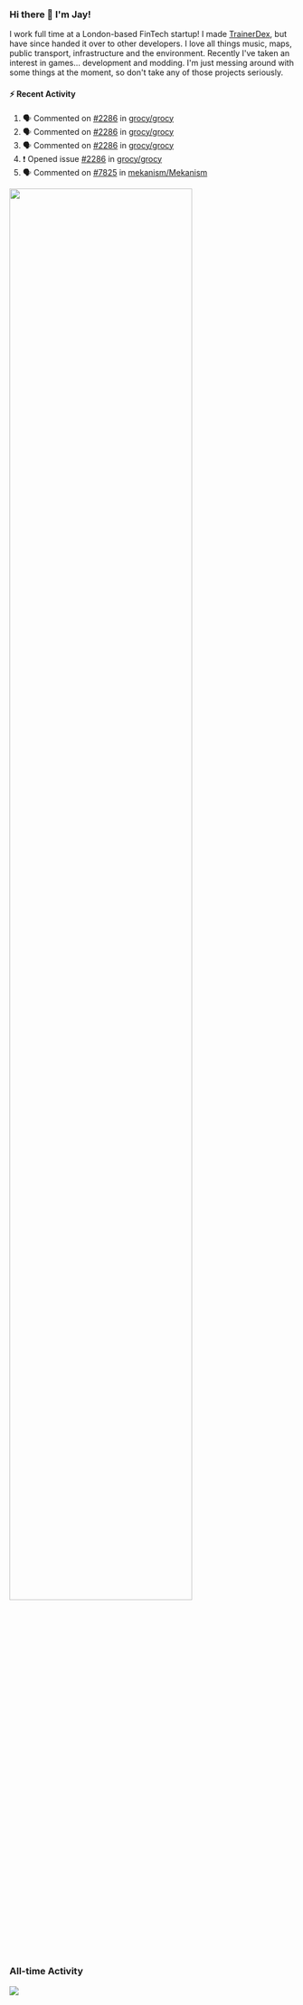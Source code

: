 ### Hi there 👋 I'm Jay!
I work full time at a London-based FinTech startup! I made [TrainerDex](https://www.github.com/TrainerDex), but have since handed it over to other developers. I love all things music, maps, public transport, infrastructure and the environment. Recently I've taken an interest in games... development and modding. I'm just messing around with some things at the moment, so don't take any of those projects seriously.

#### :zap: Recent Activity
<!--START_SECTION:activity-->
1. 🗣 Commented on [#2286](https://github.com/grocy/grocy/issues/2286#issuecomment-1659909923) in [grocy/grocy](https://github.com/grocy/grocy)
2. 🗣 Commented on [#2286](https://github.com/grocy/grocy/issues/2286#issuecomment-1659308621) in [grocy/grocy](https://github.com/grocy/grocy)
3. 🗣 Commented on [#2286](https://github.com/grocy/grocy/issues/2286#issuecomment-1658962342) in [grocy/grocy](https://github.com/grocy/grocy)
4. ❗ Opened issue [#2286](https://github.com/grocy/grocy/issues/2286) in [grocy/grocy](https://github.com/grocy/grocy)
5. 🗣 Commented on [#7825](https://github.com/mekanism/Mekanism/pull/7825#issuecomment-1657903616) in [mekanism/Mekanism](https://github.com/mekanism/Mekanism)
<!--END_SECTION:activity-->

[<img src="https://wakatime.com/share/@TurnrDev/4142a9ac-7325-4d2f-a2bb-ec199b5c798c.svg" width="80%" />](https://wakatime.com/@TurnrDev)  


### All-time Activity
[<img src="https://github-readme-stats.vercel.app/api/wakatime?username=TurnrDev&layout=compact" />](https://wakatime.com/@TurnrDev)

